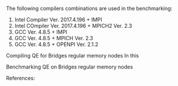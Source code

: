 The following compilers combinations are used in the benchmarking:
1) Intel Compiler Ver. 2017.4.196 + IMPI
2) Intel COmpiler Ver. 2017.4.196 + MPICH2 Ver. 2.3
3) GCC Ver. 4.8.5 + IMPI
4) GCC Ver. 4.8.5 + MPICH Ver. 2.3
5) GCC Ver. 4.8.5 + OPENPI Ver. 2.1.2


Compiling QE for Bridges regular memory nodes
In this 


Benchmarking QE on Bridges regular memory nodes




References:
